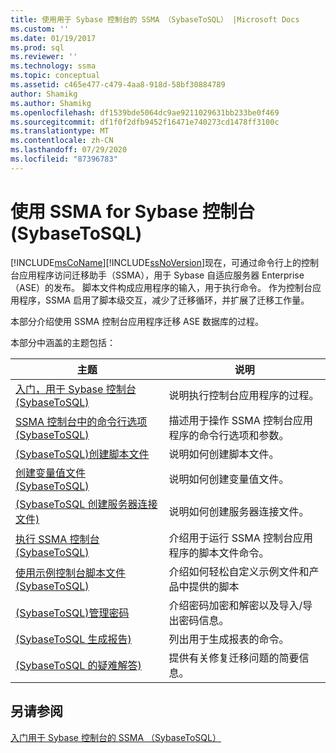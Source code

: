 ```yaml
---
title: 使用用于 Sybase 控制台的 SSMA （SybaseToSQL） |Microsoft Docs
ms.custom: ''
ms.date: 01/19/2017
ms.prod: sql
ms.reviewer: ''
ms.technology: ssma
ms.topic: conceptual
ms.assetid: c465e477-c479-4aa8-918d-58bf30884789
author: Shamikg
ms.author: Shamikg
ms.openlocfilehash: df1539bde5064dc9ae9211029631bb233be0f469
ms.sourcegitcommit: df1f0f2dfb9452f16471e740273cd1478ff3100c
ms.translationtype: MT
ms.contentlocale: zh-CN
ms.lasthandoff: 07/29/2020
ms.locfileid: "87396783"
---
```

# <a name="working-with-ssma-for-sybase-console-sybasetosql"></a>使用 SSMA for Sybase 控制台 (SybaseToSQL)
[!INCLUDE[msCoName](../../includes/msconame_md.md)][!INCLUDE[ssNoVersion](../../includes/ssnoversion-md.md)]现在，可通过命令行上的控制台应用程序访问迁移助手（SSMA），用于 Sybase 自适应服务器 Enterprise （ASE）的发布。 脚本文件构成应用程序的输入，用于执行命令。 作为控制台应用程序，SSMA 启用了脚本级交互，减少了迁移循环，并扩展了迁移工作量。  
  
本部分介绍使用 SSMA 控制台应用程序迁移 ASE 数据库的过程。  
  
本部分中涵盖的主题包括：  
  
|主题|说明|  
|-|-|  
|[入门，用于 Sybase 控制台 &#40;SybaseToSQL&#41;](../../ssma/sybase/getting-started-with-ssma-for-sybase-console-sybasetosql.md)|说明执行控制台应用程序的过程。|  
|[SSMA 控制台中的命令行选项 &#40;SybaseToSQL&#41;](../../ssma/sybase/command-line-options-in-ssma-console-sybasetosql.md)|描述用于操作 SSMA 控制台应用程序的命令行选项和参数。|  
|[&#40;SybaseToSQL&#41;创建脚本文件](../../ssma/sybase/creating-script-files-sybasetosql.md)|说明如何创建脚本文件。|  
|[创建变量值文件 &#40;SybaseToSQL&#41;](../../ssma/sybase/creating-variable-value-files-sybasetosql.md)|说明如何创建变量值文件。|  
|[&#40;SybaseToSQL 创建服务器连接文件&#41;](../../ssma/sybase/creating-the-server-connection-files-sybasetosql.md)|说明如何创建服务器连接文件。|  
|[执行 SSMA 控制台 &#40;SybaseToSQL&#41;](../../ssma/sybase/executing-the-ssma-console-sybasetosql.md)|介绍用于运行 SSMA 控制台应用程序的脚本文件命令。|  
|[使用示例控制台脚本文件 &#40;SybaseToSQL&#41;](../../ssma/sybase/working-with-the-sample-console-script-files-sybasetosql.md)|介绍如何轻松自定义示例文件和产品中提供的脚本|  
|[&#40;SybaseToSQL&#41;管理密码](../../ssma/sybase/managing-passwords-sybasetosql.md)|介绍密码加密和解密以及导入/导出密码信息。|  
|[&#40;SybaseToSQL 生成报告&#41;](../../ssma/sybase/generating-reports-sybasetosql.md)|列出用于生成报表的命令。|  
|[&#40;SybaseToSQL 的疑难解答&#41;](../../ssma/sybase/troubleshooting-sybasetosql.md)|提供有关修复迁移问题的简要信息。|  
  
## <a name="see-also"></a>另请参阅  
[入门用于 Sybase 控制台的 SSMA （SybaseToSQL）](https://msdn.microsoft.com/43219dbe-bcfa-427d-9242-f07b1455f15f)  
  
